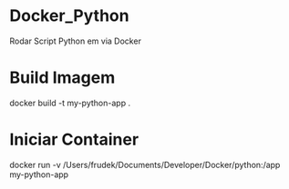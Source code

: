 # Docker_Python
Rodar Script Python em via Docker

# Build Imagem
docker build -t my-python-app .

# Iniciar Container
docker run -v /Users/frudek/Documents/Developer/Docker/python:/app my-python-app
